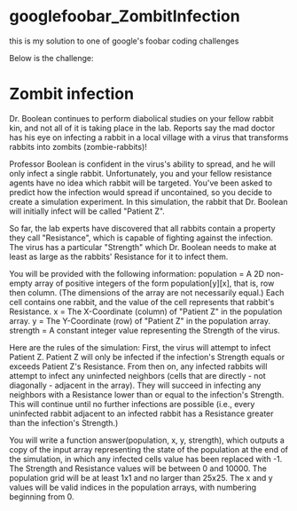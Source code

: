 # googlefoobar_ZombitInfection
this is my solution to one of google's foobar coding challenges

Below is the challenge:

Zombit infection
================

Dr. Boolean continues to perform diabolical studies on your fellow rabbit kin, and not all of it is taking place in the lab. Reports say the mad doctor has his eye on infecting a rabbit in a local village with a virus that transforms rabbits into zombits (zombie-rabbits)!

Professor Boolean is confident in the virus's ability to spread, and he will only infect a single rabbit. Unfortunately, you and your fellow resistance agents have no idea which rabbit will be targeted. You've been asked to predict how the infection would spread if uncontained, so you decide to create a simulation experiment. In this simulation, the rabbit that Dr. Boolean will initially infect will be called "Patient Z".

So far, the lab experts have discovered that all rabbits contain a property they call "Resistance", which is capable of fighting against the infection. The virus has a particular "Strength" which Dr. Boolean needs to make at least as large as the rabbits' Resistance for it to infect them. 

You will be provided with the following information:
population = A 2D non-empty array of positive integers of the form population[y][x], that is, row then column. (The dimensions of the array are not necessarily equal.) Each cell contains one rabbit, and the value of the cell represents that rabbit's Resistance.
x = The X-Coordinate (column) of "Patient Z" in the population array.
y = The Y-Coordinate (row) of "Patient Z" in the population array.
strength = A constant integer value representing the Strength of the virus.

Here are the rules of the simulation: First, the virus will attempt to infect Patient Z. Patient Z will only be infected if the infection's Strength equals or exceeds Patient Z's Resistance. From then on, any infected rabbits will attempt to infect any uninfected neighbors (cells that are directly - not diagonally - adjacent in the array). They will succeed in infecting any neighbors with a Resistance lower than or equal to the infection's Strength. This will continue until no further infections are possible (i.e., every uninfected rabbit adjacent to an infected rabbit has a Resistance greater than the infection's Strength.)

You will write a function answer(population, x, y, strength), which outputs a copy of the input array representing the state of the population at the end of the simulation, in which any infected cells value has been replaced with -1.
The Strength and Resistance values will be between 0 and 10000. The population grid will be at least 1x1 and no larger than 25x25. The x and y values will be valid indices in the population arrays, with numbering beginning from 0.
